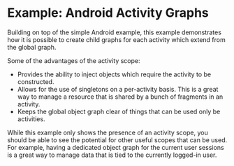 Example: Android Activity Graphs
================================

Building on top of the simple Android example, this example demonstrates how it is possible to
create child graphs for each activity which extend from the global graph.

Some of the advantages of the activity scope:

 * Provides the ability to inject objects which require the activity to be constructed.
 * Allows for the use of singletons on a per-activity basis. This is a great way to manage a
   resource that is shared by a bunch of fragments in an activity.
 * Keeps the global object graph clear of things that can be used only be activities.

While this example only shows the presence of an activity scope, you should be able to see the
potential for other useful scopes that can be used. For example, having a dedicated object graph
for the current user sessions is a great way to manage data that is tied to the currently logged-in
user.
